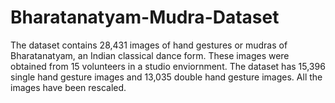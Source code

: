 # Bharatanatyam-Mudra-Dataset
The dataset contains 28,431 images of hand gestures or mudras of Bharatanatyam, an Indian classical dance form. These images were 
obtained from 15 volunteers in a studio enviornment. The dataset has 15,396 single hand gesture images and 13,035 double hand gesture 
images. All the images have been rescaled. 
